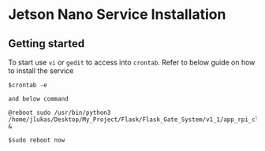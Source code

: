 # Jetson Nano Service Installation

## Getting started

To start use `vi` or `gedit` to access into `crontab`. Refer to below guide on how to install
the service

```
$crontab -e

and below command

@reboot sudo /usr/bin/python3 /home/jlukas/Desktop/My_Project/Flask/Flask_Gate_System/v1_1/app_rpi_client_get_api_2nd_method.py &

$sudo reboot now

```